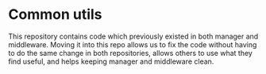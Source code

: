 # Common utils

This repository contains code which previously existed in both manager and middleware.
Moving it into this repo allows us to fix the code without having to do the same change in both repositories,
allows others to use what they find useful, and helps keeping manager and middleware clean.


